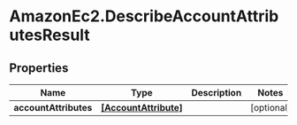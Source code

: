 # AmazonEc2.DescribeAccountAttributesResult

## Properties

Name | Type | Description | Notes
------------ | ------------- | ------------- | -------------
**accountAttributes** | [**[AccountAttribute]**](AccountAttribute.md) |  | [optional] 


